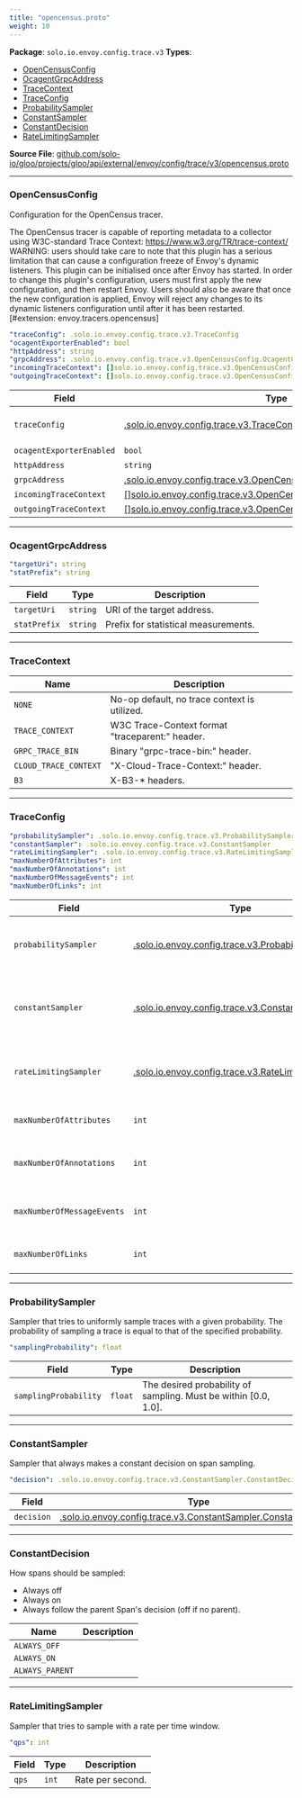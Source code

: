 ```yaml
---
title: "opencensus.proto"
weight: 10
---
```


<!-- Code generated by solo-kit. DO NOT EDIT. -->


**Package**: `solo.io.envoy.config.trace.v3` 
**Types**:


- [OpenCensusConfig](#opencensusconfig)
- [OcagentGrpcAddress](#ocagentgrpcaddress)
- [TraceContext](#tracecontext)
- [TraceConfig](#traceconfig)
- [ProbabilitySampler](#probabilitysampler)
- [ConstantSampler](#constantsampler)
- [ConstantDecision](#constantdecision)
- [RateLimitingSampler](#ratelimitingsampler)
  



**Source File**: [github.com/solo-io/gloo/projects/gloo/api/external/envoy/config/trace/v3/opencensus.proto](https://github.com/solo-io/gloo/blob/main/projects/gloo/api/external/envoy/config/trace/v3/opencensus.proto)





---
### OpenCensusConfig

 
Configuration for the OpenCensus tracer.

The OpenCensus tracer is capable of reporting metadata to a collector using W3C-standard Trace Context: https://www.w3.org/TR/trace-context/
WARNING: users should take care to note that this plugin has a serious limitation that can cause a configuration freeze of Envoy's dynamic listeners. This plugin can be initialised once after Envoy has started. In order to change this plugin's configuration, users must first apply the new configuration, and then restart Envoy. Users should also be aware that once the new configuration is applied, Envoy will reject any changes to its dynamic listeners configuration until after it has been restarted.
[#extension: envoy.tracers.opencensus]

```yaml
"traceConfig": .solo.io.envoy.config.trace.v3.TraceConfig
"ocagentExporterEnabled": bool
"httpAddress": string
"grpcAddress": .solo.io.envoy.config.trace.v3.OpenCensusConfig.OcagentGrpcAddress
"incomingTraceContext": []solo.io.envoy.config.trace.v3.OpenCensusConfig.TraceContext
"outgoingTraceContext": []solo.io.envoy.config.trace.v3.OpenCensusConfig.TraceContext

```

| Field | Type | Description |
| ----- | ---- | ----------- | 
| `traceConfig` | [.solo.io.envoy.config.trace.v3.TraceConfig](../opencensus.proto.sk/#traceconfig) | Configuration of when to submit traces to the collector. See https://github.com/census-instrumentation/opencensus-proto/blob/3619b5dda8bff26ff1974714c24de8f6d4953811/src/opencensus/proto/trace/v1/trace_config.proto#L29 for full documentation. |
| `ocagentExporterEnabled` | `bool` | Enables the OpenCensus agent if set to true. |
| `httpAddress` | `string` | Send to upstream over http. Only one of `httpAddress` or `grpcAddress` can be set. |
| `grpcAddress` | [.solo.io.envoy.config.trace.v3.OpenCensusConfig.OcagentGrpcAddress](../opencensus.proto.sk/#ocagentgrpcaddress) | Send to upstream over GRPC. Only one of `grpcAddress` or `httpAddress` can be set. |
| `incomingTraceContext` | [[]solo.io.envoy.config.trace.v3.OpenCensusConfig.TraceContext](../opencensus.proto.sk/#tracecontext) | List of incoming trace context headers to accept. First one found wins. |
| `outgoingTraceContext` | [[]solo.io.envoy.config.trace.v3.OpenCensusConfig.TraceContext](../opencensus.proto.sk/#tracecontext) | List of outgoing trace context headers we will produce. |




---
### OcagentGrpcAddress



```yaml
"targetUri": string
"statPrefix": string

```

| Field | Type | Description |
| ----- | ---- | ----------- | 
| `targetUri` | `string` | URI of the target address. |
| `statPrefix` | `string` | Prefix for statistical measurements. |




---
### TraceContext



| Name | Description |
| ----- | ----------- | 
| `NONE` | No-op default, no trace context is utilized. |
| `TRACE_CONTEXT` | W3C Trace-Context format "traceparent:" header. |
| `GRPC_TRACE_BIN` | Binary "grpc-trace-bin:" header. |
| `CLOUD_TRACE_CONTEXT` | "X-Cloud-Trace-Context:" header. |
| `B3` | X-B3-* headers. |




---
### TraceConfig



```yaml
"probabilitySampler": .solo.io.envoy.config.trace.v3.ProbabilitySampler
"constantSampler": .solo.io.envoy.config.trace.v3.ConstantSampler
"rateLimitingSampler": .solo.io.envoy.config.trace.v3.RateLimitingSampler
"maxNumberOfAttributes": int
"maxNumberOfAnnotations": int
"maxNumberOfMessageEvents": int
"maxNumberOfLinks": int

```

| Field | Type | Description |
| ----- | ---- | ----------- | 
| `probabilitySampler` | [.solo.io.envoy.config.trace.v3.ProbabilitySampler](../opencensus.proto.sk/#probabilitysampler) |  Only one of `probabilitySampler`, `constantSampler`, or `rateLimitingSampler` can be set. |
| `constantSampler` | [.solo.io.envoy.config.trace.v3.ConstantSampler](../opencensus.proto.sk/#constantsampler) |  Only one of `constantSampler`, `probabilitySampler`, or `rateLimitingSampler` can be set. |
| `rateLimitingSampler` | [.solo.io.envoy.config.trace.v3.RateLimitingSampler](../opencensus.proto.sk/#ratelimitingsampler) |  Only one of `rateLimitingSampler`, `probabilitySampler`, or `constantSampler` can be set. |
| `maxNumberOfAttributes` | `int` | The global default max number of attributes per span. |
| `maxNumberOfAnnotations` | `int` | The global default max number of annotation events per span. |
| `maxNumberOfMessageEvents` | `int` | The global default max number of message events per span. |
| `maxNumberOfLinks` | `int` | The global default max number of link entries per span. |




---
### ProbabilitySampler

 
Sampler that tries to uniformly sample traces with a given probability.
The probability of sampling a trace is equal to that of the specified probability.

```yaml
"samplingProbability": float

```

| Field | Type | Description |
| ----- | ---- | ----------- | 
| `samplingProbability` | `float` | The desired probability of sampling. Must be within [0.0, 1.0]. |




---
### ConstantSampler

 
Sampler that always makes a constant decision on span sampling.

```yaml
"decision": .solo.io.envoy.config.trace.v3.ConstantSampler.ConstantDecision

```

| Field | Type | Description |
| ----- | ---- | ----------- | 
| `decision` | [.solo.io.envoy.config.trace.v3.ConstantSampler.ConstantDecision](../opencensus.proto.sk/#constantdecision) |  |




---
### ConstantDecision

 
How spans should be sampled:
- Always off
- Always on
- Always follow the parent Span's decision (off if no parent).

| Name | Description |
| ----- | ----------- | 
| `ALWAYS_OFF` |  |
| `ALWAYS_ON` |  |
| `ALWAYS_PARENT` |  |




---
### RateLimitingSampler

 
Sampler that tries to sample with a rate per time window.

```yaml
"qps": int

```

| Field | Type | Description |
| ----- | ---- | ----------- | 
| `qps` | `int` | Rate per second. |





<!-- Start of HubSpot Embed Code -->
<script type="text/javascript" id="hs-script-loader" async defer src="//js.hs-scripts.com/5130874.js"></script>
<!-- End of HubSpot Embed Code -->

